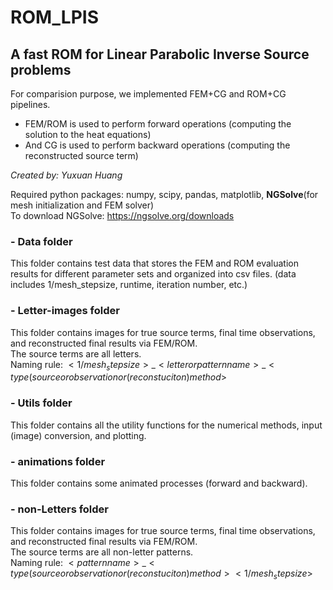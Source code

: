 # ROM_LPIS
## A fast ROM for Linear Parabolic Inverse Source problems

For comparision purpose, we implemented FEM+CG and ROM+CG pipelines.
- FEM/ROM is used to perform forward operations (computing the solution to the heat equations)
- And CG is used to perform backward operations (computing the reconstructed source term)

*Created by: Yuxuan Huang*

Required python packages:
numpy, scipy, pandas, matplotlib, **NGSolve**(for mesh initialization and FEM solver)
<br>
To download NGSolve: https://ngsolve.org/downloads

### - Data folder

This folder contains test data that stores the FEM and ROM evaluation results for different parameter sets and organized into csv files.
(data includes 1/mesh_stepsize, runtime, iteration number, etc.)

### - Letter-images folder

This folder contains images for true source terms, final time observations, and reconstructed final results via FEM/ROM.
<br>
The source terms are all letters.
<br>
Naming rule: $<1/mesh_stepsize>\_<letter or pattern name>\_<type(source or observation or (reconstuciton)method>$

### - Utils folder

This folder contains all the utility functions for the numerical methods, input (image) conversion, and plotting.

### - animations folder

This folder contains some animated processes (forward and backward).

### - non-Letters folder

This folder contains images for true source terms, final time observations, and reconstructed final results via FEM/ROM.
<br>
The source terms are all non-letter patterns.
<br>
Naming rule: $<pattern name>\_<type(source or observation or (reconstuciton)method><1/mesh_stepsize>$
